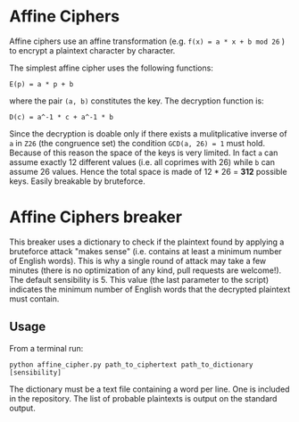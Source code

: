 # Affine Ciphers

Affine ciphers use an affine transformation (e.g. `f(x) = a * x + b mod 26` ) to encrypt a plaintext character by character.

The simplest affine cipher uses the following functions:

`E(p) = a * p + b`

where the pair `(a, b)` constitutes the key. The decryption function is:

`D(c) = a^-1 * c + a^-1 * b`

Since the decryption is doable only if there exists a mulitplicative inverse of `a` in `Z26` (the congruence set) the condition `GCD(a, 26) = 1` must hold. Because of this reason the space of the keys is very limited. In fact `a` can assume exactly 12 different values (i.e. all coprimes with 26) while `b` can assume 26 values. Hence the total space is made of 12 * 26 = __312__ possible keys. Easily breakable by bruteforce.

# Affine Ciphers breaker

This breaker uses a dictionary to check if the plaintext found by applying a bruteforce attack "makes sense" (i.e. contains at least a minimum number of English words). This is why a single round of attack may take a few minutes (there is no optimization of any kind, pull requests are welcome!). The default sensibility is 5. This value (the last parameter to the script) indicates the minimum number of English words that the decrypted plaintext must contain.

## Usage

From a terminal run:

`python affine_cipher.py path_to_ciphertext path_to_dictionary [sensibility]`

The dictionary must be a text file containing a word per line. One is included in the repository. The list of probable plaintexts is output on the standard output.
